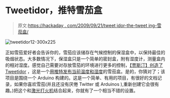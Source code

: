 # Tweetidor，推特雪茄盒

> 原文:[https://hackaday . com/2009/09/21/tweet idor-the-tweet ing-雪茄盒/](https://hackaday.com/2009/09/21/tweetidor-the-tweeting-humidor/)

![tweetidor12-300x225](../Images/c64d149a59dc2ae9806ddf27491f5da8.png "tweetidor12-300x225")

正如雪茄爱好者会告诉你的，雪茄应该储存在气候控制的保湿盒中，以保持最佳的吸烟状态。大多数情况下，保湿盒只是一个简单的密封盒，附有湿度计，测量盒内的相对湿度。感觉自己需要对存放雪茄的环境进行更多的控制，[【贾斯汀】创造了 Tweetidor](http://longashes.org/blog/2009/09/16/tweetidor-the-humidor-that-tweets) ，这是一个[用推特发布当前温度和湿度](http://twitter.com/tweetidor)的雪茄盒。是的，你猜对了；该项目是围绕一个 Arduino 构建的。这是一个简单、有用的项目，有很好的文档记录，如果你喜欢雪茄(并且还没有厌倦 Twitter 或 Arduinos ),重新创建它会很有趣。)把这个和[激光打火机](http://hackaday.com/2009/02/27/laser-lighter/)结合起来，你就有了一个相当不错的设置。